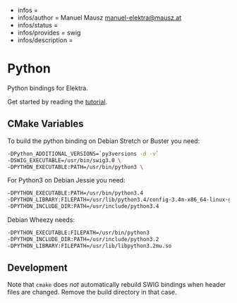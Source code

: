 - infos =
- infos/author = Manuel Mausz <manuel-elektra@mausz.at>
- infos/status =
- infos/provides = swig
- infos/description =

# Python

Python bindings for Elektra.

Get started by reading the [tutorial](/doc/tutorials/python-kdb.md).

## CMake Variables

To build the python binding
on Debian Stretch or Buster you need:

```sh
-DPython_ADDITIONAL_VERSIONS=`py3versions -d -v`
-DSWIG_EXECUTABLE=/usr/bin/swig3.0 \
-DPYTHON_EXECUTABLE:PATH=/usr/bin/python3 \
```

For Python3 on Debian Jessie you need:

```sh
-DPYTHON_EXECUTABLE:PATH=/usr/bin/python3.4
-DPYTHON_LIBRARY:FILEPATH=/usr/lib/python3.4/config-3.4m-x86_64-linux-gnu/libpython3.4.so
-DPYTHON_INCLUDE_DIR:PATH=/usr/include/python3.4
```

Debian Wheezy needs:

```sh
-DPYTHON_EXECUTABLE:FILEPATH=/usr/bin/python3
-DPYTHON_INCLUDE_DIR:PATH=/usr/include/python3.2
-DPYTHON_LIBRARY:FILEPATH=/usr/lib/libpython3.2mu.so
```

## Development

Note that `cmake` does _not_ automatically rebuild SWIG bindings
when header files are changed. Remove the build directory
in that case.
